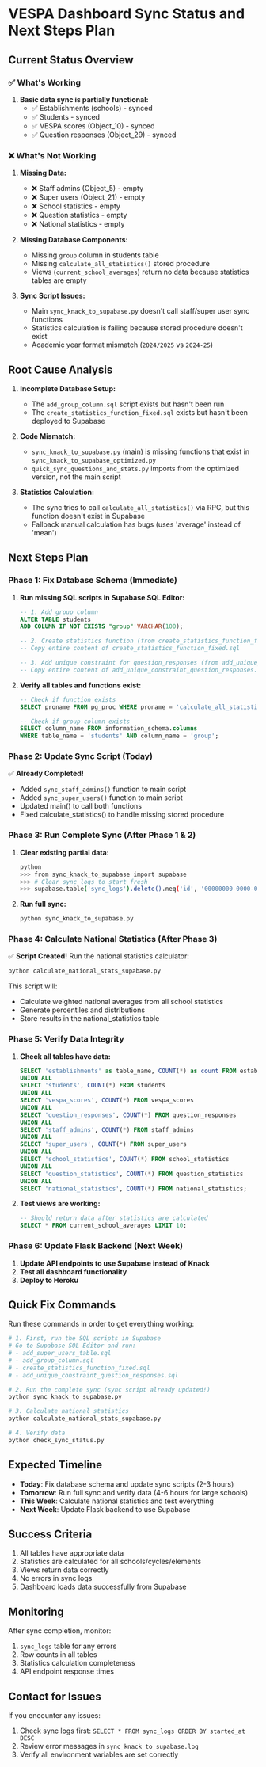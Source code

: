 # VESPA Dashboard Sync Status and Next Steps Plan

## Current Status Overview

### ✅ What's Working
1. **Basic data sync is partially functional:**
   - ✅ Establishments (schools) - synced
   - ✅ Students - synced
   - ✅ VESPA scores (Object_10) - synced
   - ✅ Question responses (Object_29) - synced

### ❌ What's Not Working
1. **Missing Data:**
   - ❌ Staff admins (Object_5) - empty
   - ❌ Super users (Object_21) - empty
   - ❌ School statistics - empty
   - ❌ Question statistics - empty
   - ❌ National statistics - empty

2. **Missing Database Components:**
   - Missing `group` column in students table
   - Missing `calculate_all_statistics()` stored procedure
   - Views (`current_school_averages`) return no data because statistics tables are empty

3. **Sync Script Issues:**
   - Main `sync_knack_to_supabase.py` doesn't call staff/super user sync functions
   - Statistics calculation is failing because stored procedure doesn't exist
   - Academic year format mismatch (`2024/2025` vs `2024-25`)

## Root Cause Analysis

1. **Incomplete Database Setup:**
   - The `add_group_column.sql` script exists but hasn't been run
   - The `create_statistics_function_fixed.sql` exists but hasn't been deployed to Supabase

2. **Code Mismatch:**
   - `sync_knack_to_supabase.py` (main) is missing functions that exist in `sync_knack_to_supabase_optimized.py`
   - `quick_sync_questions_and_stats.py` imports from the optimized version, not the main script

3. **Statistics Calculation:**
   - The sync tries to call `calculate_all_statistics()` via RPC, but this function doesn't exist in Supabase
   - Fallback manual calculation has bugs (uses 'average' instead of 'mean')

## Next Steps Plan

### Phase 1: Fix Database Schema (Immediate)

1. **Run missing SQL scripts in Supabase SQL Editor:**
   ```sql
   -- 1. Add group column
   ALTER TABLE students 
   ADD COLUMN IF NOT EXISTS "group" VARCHAR(100);
   
   -- 2. Create statistics function (from create_statistics_function_fixed.sql)
   -- Copy entire content of create_statistics_function_fixed.sql
   
   -- 3. Add unique constraint for question_responses (from add_unique_constraint_question_responses.sql)
   -- Copy entire content of add_unique_constraint_question_responses.sql
   ```

2. **Verify all tables and functions exist:**
   ```sql
   -- Check if function exists
   SELECT proname FROM pg_proc WHERE proname = 'calculate_all_statistics';
   
   -- Check if group column exists
   SELECT column_name FROM information_schema.columns 
   WHERE table_name = 'students' AND column_name = 'group';
   ```

### Phase 2: Update Sync Script (Today)

✅ **Already Completed!**
   - Added `sync_staff_admins()` function to main script
   - Added `sync_super_users()` function to main script
   - Updated main() to call both functions
   - Fixed calculate_statistics() to handle missing stored procedure



### Phase 3: Run Complete Sync (After Phase 1 & 2)

1. **Clear existing partial data:**
   ```bash
   python
   >>> from sync_knack_to_supabase import supabase
   >>> # Clear sync logs to start fresh
   >>> supabase.table('sync_logs').delete().neq('id', '00000000-0000-0000-0000-000000000000').execute()
   ```

2. **Run full sync:**
   ```bash
   python sync_knack_to_supabase.py
   ```

### Phase 4: Calculate National Statistics (After Phase 3)

✅ **Script Created!** Run the national statistics calculator:
```bash
python calculate_national_stats_supabase.py
```

This script will:
- Calculate weighted national averages from all school statistics
- Generate percentiles and distributions
- Store results in the national_statistics table

### Phase 5: Verify Data Integrity

1. **Check all tables have data:**
   ```sql
   SELECT 'establishments' as table_name, COUNT(*) as count FROM establishments
   UNION ALL
   SELECT 'students', COUNT(*) FROM students
   UNION ALL
   SELECT 'vespa_scores', COUNT(*) FROM vespa_scores
   UNION ALL
   SELECT 'question_responses', COUNT(*) FROM question_responses
   UNION ALL
   SELECT 'staff_admins', COUNT(*) FROM staff_admins
   UNION ALL
   SELECT 'super_users', COUNT(*) FROM super_users
   UNION ALL
   SELECT 'school_statistics', COUNT(*) FROM school_statistics
   UNION ALL
   SELECT 'question_statistics', COUNT(*) FROM question_statistics
   UNION ALL
   SELECT 'national_statistics', COUNT(*) FROM national_statistics;
   ```

2. **Test views are working:**
   ```sql
   -- Should return data after statistics are calculated
   SELECT * FROM current_school_averages LIMIT 10;
   ```

### Phase 6: Update Flask Backend (Next Week)

1. **Update API endpoints to use Supabase instead of Knack**
2. **Test all dashboard functionality**
3. **Deploy to Heroku**

## Quick Fix Commands

Run these commands in order to get everything working:

```bash
# 1. First, run the SQL scripts in Supabase
# Go to Supabase SQL Editor and run:
# - add_super_users_table.sql
# - add_group_column.sql
# - create_statistics_function_fixed.sql
# - add_unique_constraint_question_responses.sql

# 2. Run the complete sync (sync script already updated!)
python sync_knack_to_supabase.py

# 3. Calculate national statistics
python calculate_national_stats_supabase.py

# 4. Verify data
python check_sync_status.py
```

## Expected Timeline

- **Today**: Fix database schema and update sync scripts (2-3 hours)
- **Tomorrow**: Run full sync and verify data (4-6 hours for large schools)
- **This Week**: Calculate national statistics and test everything
- **Next Week**: Update Flask backend to use Supabase

## Success Criteria

1. All tables have appropriate data
2. Statistics are calculated for all schools/cycles/elements
3. Views return data correctly
4. No errors in sync logs
5. Dashboard loads data successfully from Supabase

## Monitoring

After sync completion, monitor:
1. `sync_logs` table for any errors
2. Row counts in all tables
3. Statistics calculation completeness
4. API endpoint response times

## Contact for Issues

If you encounter any issues:
1. Check sync logs first: `SELECT * FROM sync_logs ORDER BY started_at DESC`
2. Review error messages in `sync_knack_to_supabase.log`
3. Verify all environment variables are set correctly
